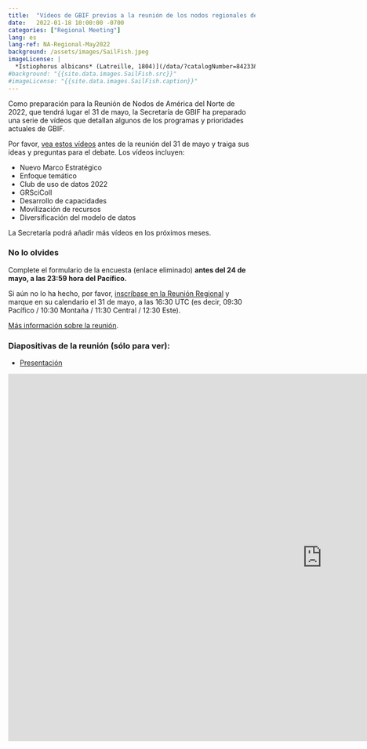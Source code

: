 ```yaml
---
title:  "Vídeos de GBIF previos a la reunión de los nodos regionales de América del Norte"
date:   2022-01-18 10:00:00 -0700
categories: ["Regional Meeting"]
lang: es
lang-ref: NA-Regional-May2022
background: /assets/images/SailFish.jpeg
imageLicense: |
  *Istiophorus albicans* (Latreille, 1804)](/data/?catalogNumber=84233&collectionCode=Ich&entity=863157020&view=TABLE) Harvard University M, Morris P J (2022). Museum of Comparative Zoology, Harvard University. Version 162.316. Museum of Comparative Zoology, Harvard University. Occurrence dataset https://doi.org/10.15468/p5rupv accessed via GBIF.org on 2022-05-22 (licensed under [CC BY-NC 4.0](https://creativecommons.org/licenses/by-nc/4.0/))
#background: "{{site.data.images.SailFish.src}}"
#imageLicense: "{{site.data.images.SailFish.caption}}"
---
```


Como preparación para la Reunión de Nodos de América del Norte de 2022, que tendrá lugar el 31 de mayo, la Secretaría de GBIF ha preparado una serie de vídeos que detallan algunos de los programas y prioridades actuales de GBIF.

Por favor, [vea estos vídeos](https://vimeo.com/showcase/9515918) antes de la reunión del 31 de mayo y traiga sus ideas y preguntas para el debate. Los vídeos incluyen:
- Nuevo Marco Estratégico
- Enfoque temático
- Club de uso de datos 2022
- GRSciColl
- Desarrollo de capacidades
- Movilización de recursos
- Diversificación del modelo de datos

La Secretaría podrá añadir más vídeos en los próximos meses.

### No lo olvides

Complete el formulario de la encuesta (enlace eliminado) **antes del 24 de mayo, a las 23:59 hora del Pacífico.**

Si aún no lo ha hecho, por favor, [inscríbase en la Reunión Regional](https://umontreal.zoom.us/meeting/register/tZIkceqhrzMoHtMuOdI3XrQ14baTlE_Br3bg) y marque en su calendario el 31 de mayo, a las 16:30 UTC (es decir, 09:30 Pacífico / 10:30 Montaña / 11:30 Central / 12:30 Este).

[Más información sobre la reunión](https://www.gbif-north-america.org/post/2022/may-regional-meeting/).

### Diapositivas de la reunión (sólo para ver):
* [Presentación](https://docs.google.com/presentation/d/1jMaSLb2IKSG5fQxMQCovncRe_d0jHRllBAz-mpyz3Qk/)
<iframe src="https://docs.google.com/presentation/d/e/2PACX-1vQdn7AsPXe923pxqoTr5bAVkY0iOqQdPN-JH0ViPpKIYaQwqO8b8kGZytOWnBwrevR2Mdtc7jipyjjv/embed?start=false&loop=false&delayms=3000" frameborder="0" width="1280" height="749" allowfullscreen="true" mozallowfullscreen="true" webkitallowfullscreen="true"></iframe>
